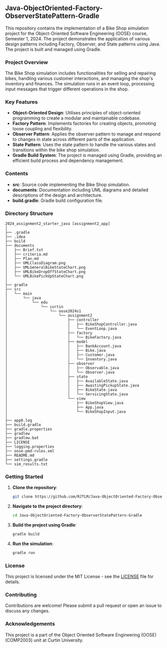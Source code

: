 ## Java-ObjectOriented-Factory-ObserverStatePattern-Gradle

This repository contains the implementation of a Bike Shop simulation project for the Object-Oriented Software Engineering (OOSE) course, Semester 1, 2024. The project demonstrates the application of various design patterns including Factory, Observer, and State patterns using Java. The project is built and managed using Gradle.

### Project Overview

The Bike Shop simulation includes functionalities for selling and repairing bikes, handling various customer interactions, and managing the shop's inventory and finances. The simulation runs in an event loop, processing input messages that trigger different operations in the shop.

### Key Features

- **Object-Oriented Design**: Utilises principles of object-oriented programming to create a modular and maintainable codebase.
- **Factory Pattern**: Implements factories for creating objects, promoting loose coupling and flexibility.
- **Observer Pattern**: Applies the observer pattern to manage and respond to changes in state across different parts of the application.
- **State Pattern**: Uses the state pattern to handle the various states and transitions within the bike shop simulation.
- **Gradle Build System**: The project is managed using Gradle, providing an efficient build process and dependency management.

### Contents

- **src**: Source code implementing the Bike Shop simulation.
- **documents**: Documentation including UML diagrams and detailed descriptions of the design and architecture.
- **build.gradle**: Gradle build configuration file.

### Directory Structure

```plaintext
2024_assignment2_starter_java [assignment2_app]
│
├── .gradle
├── .idea
├── build
├── documents
│   ├── Brief.txt
│   ├── criteria.md
│   ├── Plan.md
│   ├── UMLClassDiagram.png
│   ├── UMLGeneralBikeStateChart.png
│   ├── UMLBikeDropOffStateChart.png
│   └── UMLBikePickUpStateChart.png
│
├── gradle
├── src
│   └── main
│       └── java
│           └── edu
│               └── curtin
│                   └── oose2024s1
│                       └── assignment2
│                           ├── controller
│                           │   ├── BikeShopController.java
│                           │   └── EventLoop.java
│                           ├── factory
│                           │   └── BikeFactory.java
│                           ├── model
│                           │   ├── BankAccount.java
│                           │   ├── Bike.java
│                           │   ├── Customer.java
│                           │   └── Inventory.java
│                           ├── observer
│                           │   ├── Observable.java
│                           │   └── Observer.java
│                           ├── state
│                           │   ├── AvailableState.java
│                           │   ├── AwaitingPickupState.java
│                           │   ├── BikeState.java
│                           │   └── ServicingState.java
│                           └── view
│                               ├── BikeShopView.java
│                               ├── App.java
│                               └── BikeShopInput.java
│
├── app0.log
├── build.gradle
├── gradle.properties
├── gradlew
├── gradlew.bat
├── LICENSE
├── logging.properties
├── oose-pmd-rules.xml
├── README.md
├── settings.gradle
└── sim_results.txt
```

### Getting Started

1. **Clone the repository**:
    ```sh
    git clone https://github.com/RJTLM/Java-ObjectOriented-Factory-ObserverStatePattern-Gradle.git
    ```

2. **Navigate to the project directory**:
    ```sh
    cd Java-ObjectOriented-Factory-ObserverStatePattern-Gradle
    ```

3. **Build the project using Gradle**:
    ```sh
    gradle build
    ```

4. **Run the simulation**:
    ```sh
    gradle run
    ```

### License

This project is licensed under the MIT License - see the [LICENSE](LICENSE) file for details.

### Contributing

Contributions are welcome! Please submit a pull request or open an issue to discuss any changes.

### Acknowledgements

This project is a part of the Object Oriented Software Engineering (OOSE)(COMP2003) unit at Curtin University.
